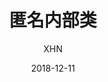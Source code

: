 ---
layout:     post                    # 使用的布局（不需要改）
title:     	匿名内部类            # 标题 
subtitle:         					 #副标题   
date:       2018-12-11              # 时间
author:     XHN                      # 作者
header-img: img/post-bg-2015.jpg    #这篇文章标题背景图片
catalog: true                       # 是否归档
tags:                               #标签
    - java基础
---